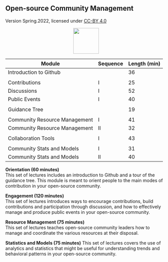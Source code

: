 ## Open-source Community Management 

Version Spring.2022, licensed under [CC-BY 4.0]("https://creativecommons.org/licenses/by/4.0/legalcode")     

<p align=center>
  <IMG SRC="https://rokwirecommunity.web.illinois.edu/cc-by.png" width="80"><BR>
</p>


|   Module                      |   Sequence    |   Length (min)  |
|-------------------------------|---------------|-----------------|    
| Introduction to Github        |               |     36          |
|                               |               |                 |
| Contributions                 |      I        |     25          |
| Discussions                   |      I        |     52          |
| Public Events                 |      I        |     40          |
|                               |               |                 |
| Guidance Tree                 |               |     19          |
|                               |               |                 |
| Community Resource Management |      I        |     41          |
| Community Resource Management |     II        |     32          |
|                               |               |                 |
| Collaboration Tools           |      I        |     43          |
|                               |               |                 |
| Community Stats and Models    |      I        |     31          |
| Community Stats and Models    |     II        |     40          |


__Orientation (60 minutes)__   
This set of lectures includes an introduction to Github and a tour of the guidance tree. This module is meant to orient people to the main modes of contribution in your open-source community. 
    
__Engagement (120 minutes)__    
This set of lectures introduces ways to encourage contributions, build contributions and participation through discussion, and how to effectively manage and produce public events in your open-source community. 
    
__Resource Management (75 minutes)__      
This set of lectures teaches open-source community leaders how to manage and coordinate the various resources at their disposal. 
    
__Statistics and Models (75 minutes)__
This set of lectures covers the use of analytics and statistics that might be useful for understanding trends and behavioral patterns in your open-source community.
